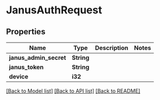 # JanusAuthRequest

## Properties

Name | Type | Description | Notes
------------ | ------------- | ------------- | -------------
**janus_admin_secret** | **String** |  | 
**janus_token** | **String** |  | 
**device** | **i32** |  | 

[[Back to Model list]](../README.md#documentation-for-models) [[Back to API list]](../README.md#documentation-for-api-endpoints) [[Back to README]](../README.md)


